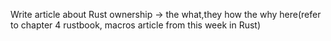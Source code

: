 Write article about Rust ownership -> the what,they how the why here(refer to chapter 4 rustbook, macros article from this week in Rust)
